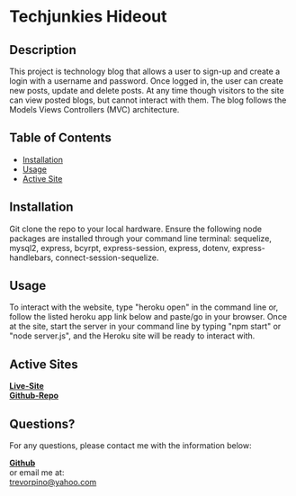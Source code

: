 # Techjunkies Hideout

## Description 
This project is technology blog that allows a user to sign-up and create a login with a username and password. Once logged in, the user can create new posts, update and delete posts. At any time though visitors to the site can view posted blogs, but cannot interact with them. The blog follows the Models Views Controllers (MVC) architecture.


## Table of Contents 
* [Installation](#installation)
* [Usage](#usage)
* [Active Site](#active-site)

## Installation 
Git clone the repo to your local hardware. Ensure the following node packages are installed through your command line terminal: sequelize, mysql2, express, bcyrpt, express-session, express, dotenv, express-handlebars, connect-session-sequelize. 

## Usage 
To interact with the website, type "heroku open" in the command line or, follow the listed heroku app link below and paste/go in your browser. Once at the site, start the server in your command line by typing "npm start" or "node server.js", and the Heroku site will be ready to interact with.

## Active Sites  
[**Live-Site**](https://safe-taiga-63655.herokuapp.com/dashboard)  
[**Github-Repo**](https://github.com/TPino92/techjunkies-hideout)  
  
## Questions?
  
For any questions, please contact me with the information below:

[**Github**](https://github.com/TPino92)  
or email me at:  
trevorpino@yahoo.com
